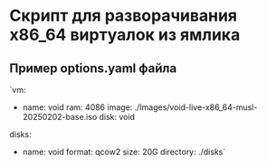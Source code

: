 # Скрипт для разворачивания x86_64 виртуалок из ямлика

## Пример options.yaml файла

`vm:
   - name: void
     ram: 4086
     image: ./Images/void-live-x86_64-musl-20250202-base.iso
     disk: void

disks:
   - name: void
     format: qcow2
     size: 20G
     directory: ./disks`

